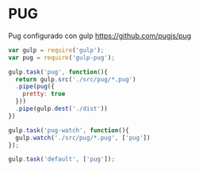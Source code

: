 <h1>PUG</h1>

Pug configurado con gulp 
https://github.com/pugjs/pug


```javascript
var gulp = require('gulp');
var pug = require('gulp-pug');

gulp.task('pug', function(){
  return gulp.src('./src/pug/*.pug')
  .pipe(pug({
    pretty: true
  }))
  .pipe(gulp.dest('./dist'))
})

gulp.task('pug-watch', function(){
  gulp.watch('./src/pug/*.pug', ['pug'])
});

gulp.task('default', ['pug']);
```
